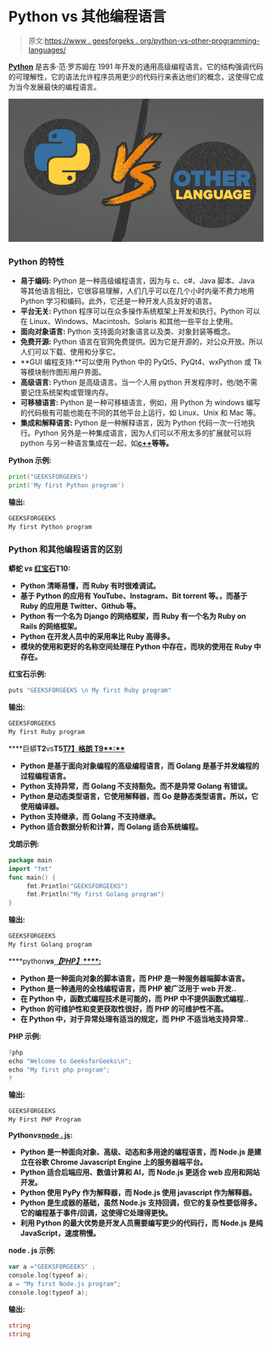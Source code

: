 # Python vs 其他编程语言

> 原文:[https://www . geesforgeks . org/python-vs-other-programming-languages/](https://www.geeksforgeeks.org/python-vs-other-programming-languages/)

[**Python**](https://www.geeksforgeeks.org/python-tutorial/?ref=lbp) 是吉多·范·罗苏姆在 1991 年开发的通用高级编程语言。它的结构强调代码的可理解性，它的语法允许程序员用更少的代码行来表达他们的概念，这使得它成为当今发展最快的编程语言。

![Python-vs-Other-Programming-Languages](img/30bfcab6f9b56021674d0d0ca54b80cc.png)

### Python 的特性

*   **易于编码:** Python 是一种高级编程语言，因为与 c、c#、Java 脚本、Java 等其他语言相比，它很容易理解，人们几乎可以在几个小时内毫不费力地用 Python 学习和编码。此外，它还是一种开发人员友好的语言。
*   **平台无关:** Python 程序可以在众多操作系统框架上开发和执行。Python 可以在 Linux、Windows、Macintosh、Solaris 和其他一些平台上使用。
*   **面向对象语言:** Python 支持面向对象语言以及类、对象封装等概念。
*   **免费开源:** Python 语言在官网免费提供。因为它是开源的，对公众开放。所以人们可以下载、使用和分享它。
*   **GUI 编程支持:**可以使用 Python 中的 PyQt5、PyQt4、wxPython 或 Tk 等模块制作图形用户界面。
*   **高级语言:** Python 是高级语言。当一个人用 python 开发程序时，他/她不需要记住系统架构或管理内存。
*   **可移植语言:** Python 是一种可移植语言，例如，用 Python 为 windows 编写的代码极有可能也能在不同的其他平台上运行，如 Linux、Unix 和 Mac 等。
*   **集成和解释语言:** Python 是一种解释语言，因为 Python 代码一次一行地执行。Python 另外是一种集成语言，因为人们可以不用太多的扩展就可以将 python 与另一种语言集成在一起，如[](https://www.geeksforgeeks.org/c-language-set-1-introduction/)**[**c++**](https://www.geeksforgeeks.org/c-plus-plus/)等等。**

****Python 示例:****

```go
print("GEEKSFORGEEKS")
print('My first Python program') 
```

****输出:****

```go
GEEKSFORGEEKS
My first Python program 
```

### **Python 和其他编程语言的区别**

****蟒蛇** ***vs*** [**红宝石**](https://www.geeksforgeeks.org/ruby-programming-language/)T10:**

*   **Python 清晰易懂，而 Ruby 有时很难调试。**
*   **基于 Python 的应用有 YouTube、Instagram、Bit torrent 等。，而基于 Ruby 的应用是 Twitter、Github 等。**
*   **Python 有一个名为 Django 的网络框架，而 Ruby 有一个名为 Ruby on Rails 的网络框架。**
*   **Python 在开发人员中的采用率比 Ruby 高得多。**
*   **模块的使用和更好的名称空间处理在 Python 中存在，而块的使用在 Ruby 中存在。**

****红宝石示例:****

```go
puts "GEEKSFORGEEKS \n My first Ruby program" 
```

****输出:****

```go
GEEKSFORGEEKS
My first Ruby program 
```

****巨蟒**T2**vs**T5[T7】格朗 T9**:**](https://www.geeksforgeeks.org/golang/)**

*   **Python 是基于面向对象编程的高级编程语言，而 Golang 是基于并发编程的过程编程语言。**
*   **Python 支持异常，而 Golang 不支持豁免。而不是异常 Golang 有错误。**
*   **Python 是动态类型语言，它使用解释器，而 Go 是静态类型语言。所以，它使用编译器。**
*   **Python 支持继承，而 Golang 不支持继承。**
*   **Python 适合数据分析和计算，而 Golang 适合系统编程。**

****戈朗示例:****

```go
package main  
import "fmt"
func main() {
     fmt.Println("GEEKSFORGEEKS") 
     fmt.Println("My first Golang program") 
} 
```

****输出:****

```go
GEEKSFORGEEKS
My first Golang program 
```

****python*****vs**[**【PHP】****:**](https://www.geeksforgeeks.org/php/)***

*   **Python 是一种面向对象的脚本语言，而 PHP 是一种服务器端脚本语言。**
*   **Python 是一种通用的全栈编程语言，而 PHP 被广泛用于 web 开发..**
*   **在 Python 中，函数式编程技术是可能的，而 PHP 中不提供函数式编程..**
*   **Python 的可维护性和变更获取性很好，而 PHP 的可维护性不高。**
*   **在 Python 中，对于异常处理有适当的规定，而 PHP 不适当地支持异常..**

****PHP 示例:****

```go
?php   
echo "Welcome to GeeksforGeeks\n"; 
echo "My first php program";
? 
```

****输出:****

```go
GEEKSFORGEEKS
My First PHP Program 
```

****Python*****vs***[**node . js**](https://www.geeksforgeeks.org/introduction-to-nodejs/)**:****

*   **Python 是一种面向对象、高级、动态和多用途的编程语言，而 Node.js 是建立在谷歌 Chrome Javascript Engine 上的服务器端平台。**
*   **Python 适合后端应用、数值计算和 AI，而 Node.js 更适合 web 应用和网站开发。**
*   **Python 使用 PyPy 作为解释器，而 Node.js 使用 javascript 作为解释器。**
*   **Python 是生成器的基础，虽然 Node.js 支持回调，但它的复杂性要低得多。它的编程基于事件/回调，这使得它处理得更快。**
*   **利用 Python 的最大优势是开发人员需要编写更少的代码行，而 Node.js 是纯 JavaScript，速度稍慢。**

****node . js 示例:****

```go
var a ="GEEKSFORGEEKS" ; 
console.log(typeof a);  
a = "My first Node.js program"; 
console.log(typeof a); 
```

****输出:****

```go
string
string 
```